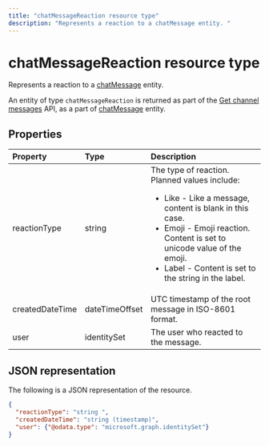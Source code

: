 ---title: "chatMessageReaction resource type"description: "Represents a reaction to a chatMessage entity. "---# chatMessageReaction resource type

Represents a reaction to a [chatMessage](chatmessage.md) entity. 

An entity of type `chatMessageReaction` is returned as part of the [Get channel messages](../api/channel-get-message.md) API, as a part of [chatMessage](chatmessage.md) entity.

## Properties
| Property	   | Type	|Description|
|:---------------|:--------|:----------|
|reactionType|string| The type of reaction. Planned values include: <br><ul><li>Like - Like a message, content is blank in this case.</li><li>Emoji - Emoji reaction. Content is set to unicode value of the emoji.</li><li>Label - Content is set to the string in the label.</li></ul>|
|createdDateTime|dateTimeOffset|UTC timestamp of the root message in ISO-8601 format.|
|user|identitySet|The user who reacted to the message.|

## JSON representation

The following is a JSON representation of the resource.

<!-- {
  "blockType": "resource",
  "optionalProperties": [
    "content"
  ],
  "baseType": "microsoft.graph.entity",
  "@odata.type": "microsoft.graph.chatMessageReaction"
}-->

```json
{
  "reactionType": "string ",
  "createdDateTime": "string (timestamp)",
  "user": {"@odata.type": "microsoft.graph.identitySet"}
}

```

<!-- uuid: 8fcb5dbc-d5aa-4681-8e31-b001d5168d79
2015-10-25 14:57:30 UTC -->
<!-- {
  "type": "#page.annotation",
  "description": "chat message reaction resource",
  "keywords": "",
  "section": "documentation",
  "tocPath": ""
}-->
